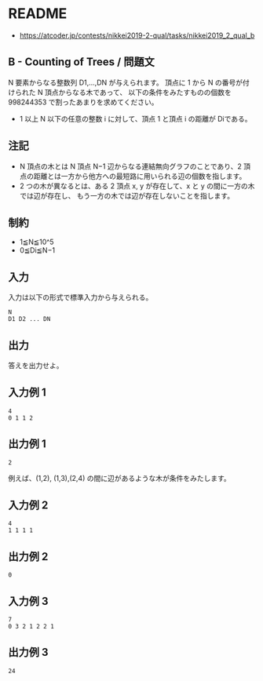 # README
- <https://atcoder.jp/contests/nikkei2019-2-qual/tasks/nikkei2019_2_qual_b>
## B - Counting of Trees / 問題文
N 要素からなる整数列 D1​,...,DN​ が与えられます。
頂点に 1 から N の番号が付けられた N 頂点からなる木であって、 以下の条件をみたすものの個数を998244353 で割ったあまりを求めてください。

- 1 以上 N 以下の任意の整数 i に対して、頂点 1 と頂点 i の距離が Di​ である。

## 注記
- N 頂点の木とは N 頂点 N−1 辺からなる連結無向グラフのことであり、2 頂点の距離とは一方から他方への最短路に用いられる辺の個数を指します。
- 2 つの木が異なるとは、ある 2 頂点 x, y が存在して、x と y の間に一方の木では辺が存在し、 もう一方の木では辺が存在しないことを指します。
## 制約
- 1≦N≦10^5
- 0≦Di​≦N−1
## 入力
入力は以下の形式で標準入力から与えられる。

```
N
D1​ D2​ ... DN​
```
## 出力
答えを出力せよ。
## 入力例 1
```
4
0 1 1 2
```
## 出力例 1
```
2
```

例えば、(1,2), (1,3),(2,4) の間に辺があるような木が条件をみたします。
## 入力例 2
```
4
1 1 1 1
```
## 出力例 2
```
0
```
## 入力例 3
```
7
0 3 2 1 2 2 1
```
## 出力例 3
```
24
```

